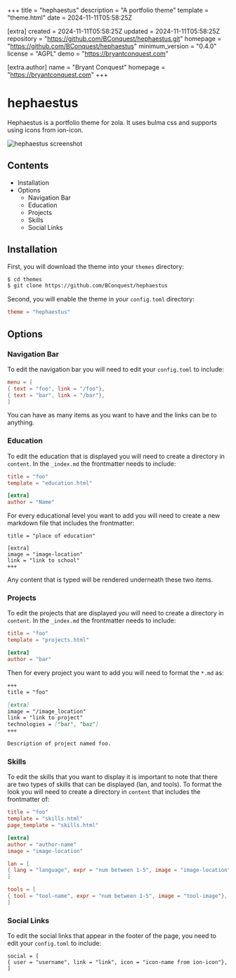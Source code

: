 
+++
title = "hephaestus"
description = "A portfolio theme"
template = "theme.html"
date = 2024-11-11T05:58:25Z

[extra]
created = 2024-11-11T05:58:25Z
updated = 2024-11-11T05:58:25Z
repository = "https://github.com/BConquest/hephaestus.git"
homepage = "https://github.com/BConquest/hephaestus"
minimum_version = "0.4.0"
license = "AGPL"
demo = "https://bryantconquest.com"

[extra.author]
name = "Bryant Conquest"
homepage = "https://bryantconquest.com"
+++        

# hephaestus
Hephaestus is a portfolio theme for zola. It uses bulma css and supports using icons from ion-icon.

![hephaestus screenshot](screenshot.png?raw=true)

## Contents
- Installation
- Options
	- Navigation Bar
	- Education
	- Projects
	- Skills
	- Social Links

## Installation

First, you will download the theme into your `themes` directory:

```bash
$ cd themes
$ git clone https://github.com/BConquest/hephaestus
```

Second, you will enable the theme in your `config.toml` directory:

```toml
theme = "hephaestus"
```

## Options
### Navigation Bar
To edit the navigation bar you will need to edit your `config.toml` to include:

```toml
menu = [
{ text = "foo", link = "/foo"},
{ text = "bar", link = "/bar"},
]
```
You can have as many items as you want to have and the links can be to anything.

### Education
To edit the education that is displayed you will need to create a directory in `content`.
In the `_index.md` the frontmatter needs to include:

```TOML
title = "foo"
template = "education.html"

[extra]
author = "Name"
```

For every educational level you want to add you will need to create a new markdown file that includes the frontmatter:

```
title = "place of education"

[extra]
image = "image-location"
link = "link to school"
+++
```

Any content that is typed will be rendered underneath these two items.

### Projects
To edit the projects that are displayed you will need to create a directory in `content`.
In the `_index.md` the frontmatter needs to include:

```TOML
title = "foo"
template = "projects.html"

[extra]
author = "bar"
```

Then for every project you want to add you will need to format the `*.md` as:

```md
+++
title = "foo"

[extra]
image = "/image_location"
link = "link to project"
technologies = ["bar", "baz"]
+++

Description of project named foo.
```

### Skills

To edit the skills that you want to display it is important to note that there are two types of skills that can be
displayed (lan, and tools). To format the look you will need to create a directory in `content` that includes the
frontmatter of:

```TOML
title = "foo"
template = "skills.html"
page_template = "skills.html"

[extra]
author = "author-name"
image = "image-location"

lan = [
{ lang = "language", expr = "num between 1-5", image = "image-location", comfort = "word to describe comfort"},
]

tools = [
{ tool = "tool-name", expr = "num between 1-5", image = "tool-image"},
]
```

### Social Links
To edit the social links that appear in the footer of the page, you need to edit your `config.toml` to include:

```
social = [
{ user = "username", link = "link", icon = "icon-name from ion-icon"},
]
```

        